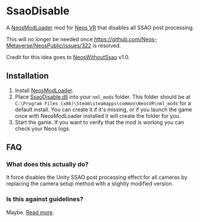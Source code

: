 # SsaoDisable

A [NeosModLoader](https://github.com/zkxs/runtime-frooxengine-mods/ModLoader) mod for [Neos VR](https://neos.com/) that disables all SSAO post processing.

This will no longer be needed once https://github.com/Neos-Metaverse/NeosPublic/issues/322 is resolved.

Credit for this idea goes to [NeosWithoutSsao](https://github.com/hiinaspace/NeosWithoutSsao) v1.0.

## Installation
1. Install [NeosModLoader](https://github.com/zkxs/runtime-frooxengine-mods/ModLoader).
1. Place [SsaoDisable.dll](https://github.com/zkxs/runtime-frooxengine-mods/SsaoDisable/releases/latest/download/SsaoDisable.dll) into your `nml_mods` folder. This folder should be at `C:\Program Files (x86)\Steam\steamapps\common\NeosVR\nml_mods` for a default install. You can create it if it's missing, or if you launch the game once with NeosModLoader installed it will create the folder for you.
1. Start the game. If you want to verify that the mod is working you can check your Neos logs.

## FAQ
### What does this actually do?
It force disables the Unity SSAO post processing effect for all cameras by replacing the camera setup method with a slightly modified version.

### Is this against guidelines?
Maybe. [Read more](https://github.com/zkxs/runtime-frooxengine-mods/ModLoader/blob/master/doc/neos_guidelines.md).

